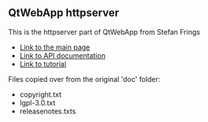 ## QtWebApp httpserver ##

This is the httpserver part of QtWebApp from Stefan Frings

  - [Link to the main page](http://stefanfrings.de/qtwebapp/index-en.html)
  - [Link to API documentation](http://stefanfrings.de/qtwebapp/api/index.html)
  - [Link to tutorial](http://stefanfrings.de/qtwebapp/tutorial/index.html)

Files copied over from the original 'doc' folder:

  - copyright.txt
  - lgpl-3.0.txt
  - releasenotes.txts
